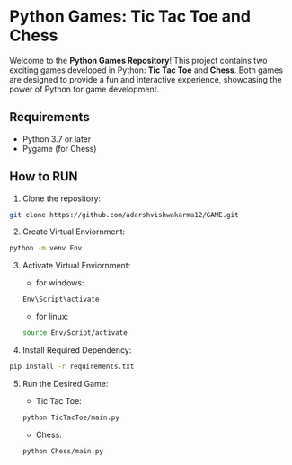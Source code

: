 # Python Games: Tic Tac Toe and Chess

Welcome to the **Python Games Repository**! This project contains two exciting games developed in Python: **Tic Tac Toe** and **Chess**. Both games are designed to provide a fun and interactive experience, showcasing the power of Python for game development.

## Requirements

- Python 3.7 or later
- Pygame (for Chess)

## How to RUN

1. Clone the repository:

  ```bash
  git clone https://github.com/adarshvishwakarma12/GAME.git
  ```

2. Create Virtual Enviornment:
  ```bash
  python -m venv Env
  ```

3. Activate Virtual Enviornment:
    - for windows:
    ```bash
    Env\Script\activate
    ```
    - for linux:
    ```bash
    source Env/Script/activate
    ```

4. Install Required Dependency:
  ```bash
  pip install -r requirements.txt
  ```

5. Run the Desired Game:
    - Tic Tac Toe:
    ```bash
    python TicTacToe/main.py
    ```

    - Chess:
    ```bash
    python Chess/main.py
    ```
